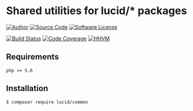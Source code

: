# Shared utilities for lucid/* packages

[![Author](http://img.shields.io/badge/author-iwyg-blue.svg?style=flat-square)](https://github.com/iwyg)
[![Source Code](http://img.shields.io/badge/source-lucid/signal-blue.svg?style=flat-square)](https://github.com/lucidphp/common/tree/master)
[![Software License](https://img.shields.io/badge/license-MIT-brightgreen.svg?style=flat-square)](https://github.com/lucidphp/common/blob/master/LICENSE.md)

[![Build Status](https://img.shields.io/travis/lucidphp/common/master.svg?style=flat-square)](https://travis-ci.org/lucidphp/common)
[![Code Coverage](https://img.shields.io/coveralls/lucidphp/common/master.svg?style=flat-square)](https://coveralls.io/r/lucidphp/common)
[![HHVM](https://img.shields.io/hhvm/lucid/common/dev-master.svg?style=flat-square)](http://hhvm.h4cc.de/package/lucid/common)

## Requirements

```
php >= 5.6
```

## Installation

```bash
$ composer require lucid/common
```
